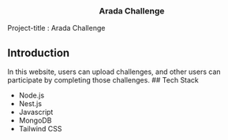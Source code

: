 <h3 align="center"> Arada Challenge </h3>
Project-title : Arada Challenge 
<h2 <a name="introduction"> Introduction</a> </h2>
In this website, users can upload challenges, and other users can participate by completing those challenges.
## <a name="tech-stack"> Tech Stack</a>

- Node.js
- Nest.js
- Javascript
- MongoDB
- Tailwind CSS
